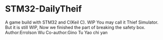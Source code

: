 # STM32-DailyTheif
A game build with STM32 and C(Keil C). WIP
You may call it Thief Simulator.
But it is still WIP, Now we finished the part of breaking the safety box.
Author:Errolson Wu
Co-author:Gino Tu
          Yao chi yan
